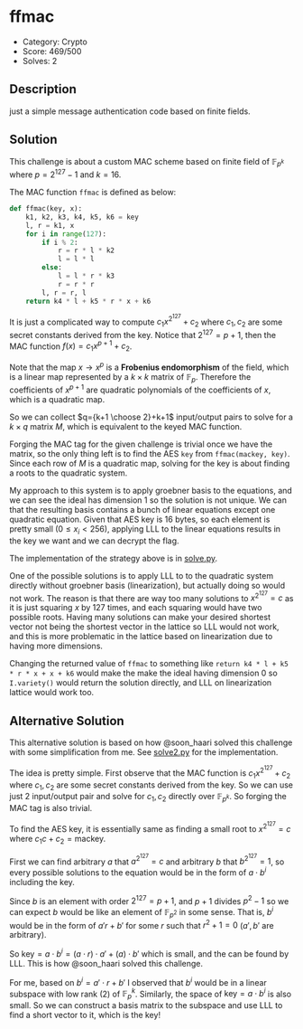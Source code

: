 # ffmac

* Category: Crypto
* Score: 469/500
* Solves: 2

## Description

just a simple message authentication code based on finite fields.

## Solution

This challenge is about a custom MAC scheme based on finite field of $\mathbb{F}_{p^k}$ where $p=2^{127}-1$ and $k=16$.

The MAC function `ffmac` is defined as below:

```python
def ffmac(key, x):
    k1, k2, k3, k4, k5, k6 = key
    l, r = k1, x
    for i in range(127):
        if i % 2:
            r = r * l * k2
            l = l * l
        else:
            l = l * r * k3
            r = r * r
        l, r = r, l
    return k4 * l + k5 * r * x + k6
```

It is just a complicated way to compute $c_1 x^{2^{127}} + c_2$ where $c_1, c_2$ are some secret constants derived from the key. Notice that $2^{127}=p+1$, then the MAC function $f(x)=c_1 x^{p+1}+c_2$.

Note that the map $x \rightarrow x^p$ is a **Frobenius endomorphism** of the field, which is a linear map represented by a $k \times k$ matrix of $\mathbb{F}_p$. Therefore the coefficients of $x^{p+1}$ are quadratic polynomials of the coefficients of $x$, which is a quadratic map.

So we can collect $q={k+1 \choose 2}+k+1$ input/output pairs to solve for a $k \times q$ matrix $M$, which is equivalent to the keyed MAC function.

Forging the MAC tag for the given challenge is trivial once we have the matrix, so the only thing left is to find the AES `key` from `ffmac(mackey, key)`. Since each row of $M$ is a quadratic map, solving for the key is about finding a roots to the quadratic system.

My approach to this system is to apply groebner basis to the equations, and we can see the ideal has dimension $1$ so the solution is not unique. We can that the resulting basis contains a bunch of linear equations except one quadratic equation. Given that AES key is 16 bytes, so each element is pretty small ($0 \leq x_i < 256$), applying LLL to the linear equations results in the key we want and we can decrypt the flag.

The implementation of the strategy above is in [solve.py](solve.py).

One of the possible solutions is to apply LLL to to the quadratic system directly without groebner basis (linearization), but actually doing so would not work. The reason is that there are way too many solutions to $x^{2^{127}}=c$ as it is just squaring $x$ by $127$ times, and each squaring would have two possible roots. Having many solutions can make your desired shortest vector not being the shortest vector in the lattice so LLL would not work, and this is more problematic in the lattice based on linearization due to having more dimensions.

Changing the returned value of `ffmac` to something like `return k4 * l + k5 * r * x + x + k6` would make the make the ideal having dimension 0 so `I.variety()` would return the solution directly, and LLL on linearization lattice would work too.

## Alternative Solution

This alternative solution is based on how @soon_haari solved this challenge with some simplification from me. See [solve2.py](solve2.py) for the implementation.

The idea is pretty simple. First observe that the MAC function is $c_1 x^{2^{127}} + c_2$ where $c_1, c_2$ are some secret constants derived from the key. So we can use just 2 input/output pair and solve for $c_1, c_2$ directly over $\mathbb{F}_{p^k}$. So forging the MAC tag is also trivial.

To find the AES key, it is essentially same as finding a small root to $x^{2^{127}}=c$ where $c_1 c + c_2 = \text{mackey}$.

First we can find arbitrary $a$ that $a^{2^{127}}=c$ and arbitrary $b$ that $b^{2^{127}}=1$, so every possible solutions to the equation would be in the form of $a \cdot b^i$ including the key.

Since $b$ is an element with order $2^{127}=p+1$, and $p+1$ divides $p^2-1$ so we can expect $b$ would be like an element of $\mathbb{F}_{p^2}$ in some sense. That is, $b^i$ would be in the form of $a'r+b'$ for some $r$ such that $r^2+1=0$ ($a', b'$ are arbitrary).

So $\text{key}=a \cdot b^i=(a \cdot r) \cdot a'+(a) \cdot b'$ which is small, and the can be found by LLL. This is how @soon_haari solved this challenge.

For me, based on $b^i=a' \cdot r+b'$ I observed that $b^i$ would be in a linear subspace with low rank (2) of $\mathbb{F}_p^k$. Similarly, the space of $\text{key}=a \cdot b^i$ is also small. So we can construct a basis matrix to the subspace and use LLL to find a short vector to it, which is the key!
